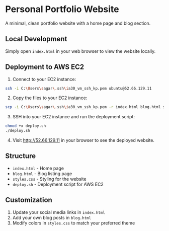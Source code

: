 # Personal Portfolio Website

A minimal, clean portfolio website with a home page and blog section.

## Local Development

Simply open `index.html` in your web browser to view the website locally.

## Deployment to AWS EC2

1. Connect to your EC2 instance:
```bash
ssh -i C:\Users\sagar\.ssh\ia30_vm_ssh_kp.pem ubuntu@52.66.129.11
```

2. Copy the files to your EC2 instance:
```bash
scp -i C:\Users\sagar\.ssh\ia30_vm_ssh_kp.pem -r index.html blog.html styles.css deploy.sh ubuntu@52.66.129.11:~/
```

3. SSH into your EC2 instance and run the deployment script:
```bash
chmod +x deploy.sh
./deploy.sh
```

4. Visit http://52.66.129.11 in your browser to see the deployed website.

## Structure
- `index.html` - Home page
- `blog.html` - Blog listing page
- `styles.css` - Styling for the website
- `deploy.sh` - Deployment script for AWS EC2

## Customization
1. Update your social media links in `index.html`
2. Add your own blog posts in `blog.html`
3. Modify colors in `styles.css` to match your preferred theme
